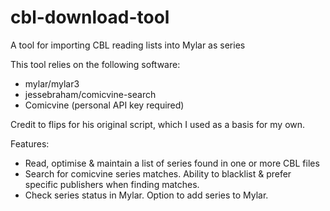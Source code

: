 # cbl-download-tool
A tool for importing CBL reading lists into Mylar as series

This tool relies on the following software:
- mylar/mylar3
- jessebraham/comicvine-search 
- Comicvine (personal API key required)

Credit to flips for his original script, which I used as a basis for my own.

Features:
- Read, optimise & maintain a list of series found in one or more CBL files
- Search for comicvine series matches. Ability to blacklist & prefer specific publishers when finding matches.
- Check series status in Mylar. Option to add series to Mylar.
